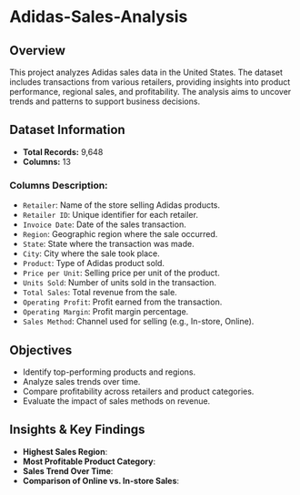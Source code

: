 # Adidas-Sales-Analysis


## Overview
This project analyzes Adidas sales data in the United States. The dataset includes transactions from various retailers, providing insights into product performance, regional sales, and profitability. The analysis aims to uncover trends and patterns to support business decisions.

## Dataset Information
- **Total Records:** 9,648
- **Columns:** 13

### Columns Description:
- `Retailer`: Name of the store selling Adidas products.
- `Retailer ID`: Unique identifier for each retailer.
- `Invoice Date`: Date of the sales transaction.
- `Region`: Geographic region where the sale occurred.
- `State`: State where the transaction was made.
- `City`: City where the sale took place.
- `Product`: Type of Adidas product sold.
- `Price per Unit`: Selling price per unit of the product.
- `Units Sold`: Number of units sold in the transaction.
- `Total Sales`: Total revenue from the sale.
- `Operating Profit`: Profit earned from the transaction.
- `Operating Margin`: Profit margin percentage.
- `Sales Method`: Channel used for selling (e.g., In-store, Online).

## Objectives
- Identify top-performing products and regions.
- Analyze sales trends over time.
- Compare profitability across retailers and product categories.
- Evaluate the impact of sales methods on revenue.


## Insights & Key Findings
- **Highest Sales Region**: 
- **Most Profitable Product Category**:
- **Sales Trend Over Time**: 
- **Comparison of Online vs. In-store Sales**: 



